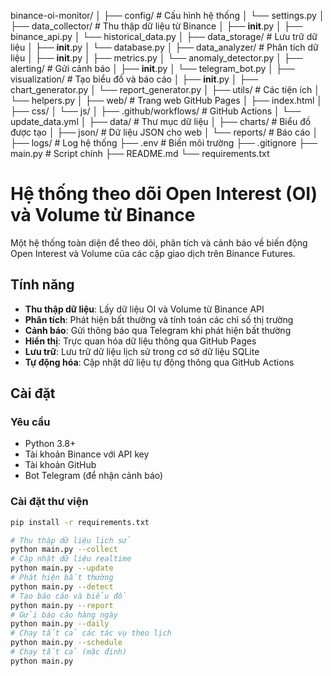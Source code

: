 binance-oi-monitor/
│
├── config/                     # Cấu hình hệ thống
│   └── settings.py
│
├── data_collector/            # Thu thập dữ liệu từ Binance
│   ├── __init__.py
│   ├── binance_api.py
│   └── historical_data.py
│
├── data_storage/              # Lưu trữ dữ liệu
│   ├── __init__.py
│   └── database.py
│
├── data_analyzer/             # Phân tích dữ liệu
│   ├── __init__.py
│   ├── metrics.py
│   └── anomaly_detector.py
│
├── alerting/                  # Gửi cảnh báo
│   ├── __init__.py
│   └── telegram_bot.py
│
├── visualization/             # Tạo biểu đồ và báo cáo
│   ├── __init__.py
│   ├── chart_generator.py
│   └── report_generator.py
│
├── utils/                     # Các tiện ích
│   └── helpers.py
│
├── web/                       # Trang web GitHub Pages
│   ├── index.html
│   ├── css/
│   └── js/
│
├── .github/workflows/         # GitHub Actions
│   └── update_data.yml
│
├── data/                      # Thư mục dữ liệu
│   ├── charts/                # Biểu đồ được tạo
│   ├── json/                  # Dữ liệu JSON cho web
│   └── reports/               # Báo cáo
│
├── logs/                      # Log hệ thống
├── .env                       # Biến môi trường
├── .gitignore
├── main.py                    # Script chính
├── README.md
└── requirements.txt

# Hệ thống theo dõi Open Interest (OI) và Volume từ Binance

Một hệ thống toàn diện để theo dõi, phân tích và cảnh báo về biến động Open Interest và Volume của các cặp giao dịch trên Binance Futures.

## Tính năng

- **Thu thập dữ liệu**: Lấy dữ liệu OI và Volume từ Binance API
- **Phân tích**: Phát hiện bất thường và tính toán các chỉ số thị trường
- **Cảnh báo**: Gửi thông báo qua Telegram khi phát hiện bất thường
- **Hiển thị**: Trực quan hóa dữ liệu thông qua GitHub Pages
- **Lưu trữ**: Lưu trữ dữ liệu lịch sử trong cơ sở dữ liệu SQLite
- **Tự động hóa**: Cập nhật dữ liệu tự động thông qua GitHub Actions

## Cài đặt

### Yêu cầu

- Python 3.8+
- Tài khoản Binance với API key
- Tài khoản GitHub
- Bot Telegram (để nhận cảnh báo)

### Cài đặt thư viện

```bash
pip install -r requirements.txt

# Thu thập dữ liệu lịch sử
python main.py --collect
# Cập nhật dữ liệu realtime
python main.py --update
# Phát hiện bất thường
python main.py --detect
# Tạo báo cáo và biểu đồ
python main.py --report
# Gửi báo cáo hàng ngày
python main.py --daily
# Chạy tất cả các tác vụ theo lịch
python main.py --schedule
# Chạy tất cả (mặc định)
python main.py